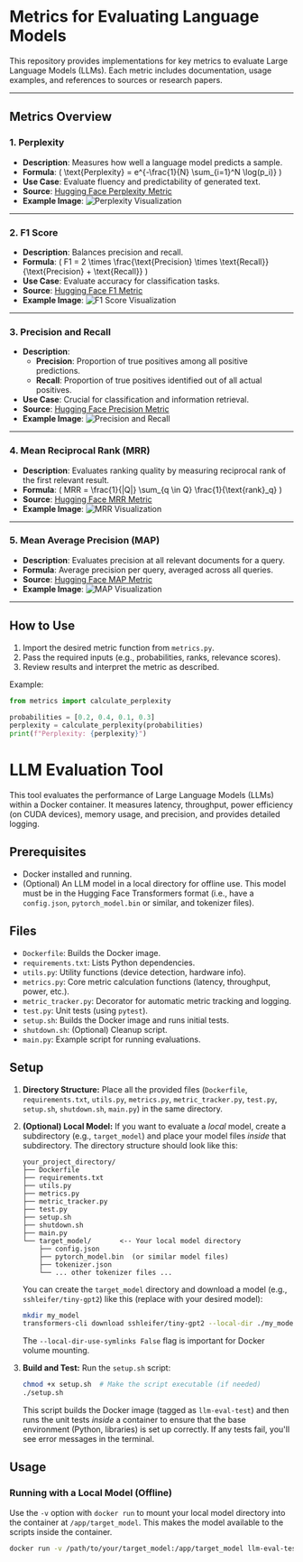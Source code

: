 # Metrics for Evaluating Language Models

This repository provides implementations for key metrics to evaluate Large Language Models (LLMs). Each metric includes documentation, usage examples, and references to sources or research papers.

---

## **Metrics Overview**

### 1. Perplexity
- **Description**: Measures how well a language model predicts a sample.
- **Formula**: \( \text{Perplexity} = e^{-\frac{1}{N} \sum_{i=1}^N \log(p_i)} \)
- **Use Case**: Evaluate fluency and predictability of generated text.
- **Source**: [Hugging Face Perplexity Metric](https://huggingface.co/docs/evaluate/metrics/perplexity)
- **Example Image**:
  ![Perplexity Visualization](https://tse3.mm.bing.net/th?id=OIP.r0qms0mViLFBO8UaMYBPhwHaFv&pid=Api)

---

### 2. F1 Score
- **Description**: Balances precision and recall.
- **Formula**: \( F1 = 2 \times \frac{\text{Precision} \times \text{Recall}}{\text{Precision} + \text{Recall}} \)
- **Use Case**: Evaluate accuracy for classification tasks.
- **Source**: [Hugging Face F1 Metric](https://huggingface.co/docs/evaluate/metrics/f1)
- **Example Image**:
  ![F1 Score Visualization](https://tse1.mm.bing.net/th?id=OIP.Wcm44-sIynUXsvr-u_jtDAHaC1&pid=Api)

---

### 3. Precision and Recall
- **Description**:
  - **Precision**: Proportion of true positives among all positive predictions.
  - **Recall**: Proportion of true positives identified out of all actual positives.
- **Use Case**: Crucial for classification and information retrieval.
- **Source**: [Hugging Face Precision Metric](https://huggingface.co/docs/evaluate/metrics/precision)
- **Example Image**:
  ![Precision and Recall](https://tse4.mm.bing.net/th?id=OIP.rvOkfUasq6MpD9kxbr2HOAHaER&pid=Api)

---

### 4. Mean Reciprocal Rank (MRR)
- **Description**: Evaluates ranking quality by measuring reciprocal rank of the first relevant result.
- **Formula**: \( MRR = \frac{1}{|Q|} \sum_{q \in Q} \frac{1}{\text{rank}_q} \)
- **Source**: [Hugging Face MRR Metric](https://huggingface.co/docs/evaluate/metrics/mrr)
- **Example Image**:
  ![MRR Visualization](https://tse1.mm.bing.net/th?id=OIP.tDedgOY5yiS5dRtMvoQXBgHaEK&pid=Api)

---

### 5. Mean Average Precision (MAP)
- **Description**: Evaluates precision at all relevant documents for a query.
- **Formula**: Average precision per query, averaged across all queries.
- **Source**: [Hugging Face MAP Metric](https://huggingface.co/docs/evaluate/metrics/map)
- **Example Image**:
  ![MAP Visualization](https://tse3.mm.bing.net/th?id=OIP.HD9_4YqQHan0lJ-WfnIxfgHaEL&pid=Api)

---

## **How to Use**

1. Import the desired metric function from `metrics.py`.
2. Pass the required inputs (e.g., probabilities, ranks, relevance scores).
3. Review results and interpret the metric as described.

Example:
```python
from metrics import calculate_perplexity

probabilities = [0.2, 0.4, 0.1, 0.3]
perplexity = calculate_perplexity(probabilities)
print(f"Perplexity: {perplexity}")
```



# LLM Evaluation Tool

This tool evaluates the performance of Large Language Models (LLMs) within a Docker container. It measures latency, throughput, power efficiency (on CUDA devices), memory usage, and precision, and provides detailed logging.

## Prerequisites

*   Docker installed and running.
*   (Optional) An LLM model in a local directory for offline use. This model must be in the Hugging Face Transformers format (i.e., have a `config.json`, `pytorch_model.bin` or similar, and tokenizer files).

## Files

*   `Dockerfile`: Builds the Docker image.
*   `requirements.txt`: Lists Python dependencies.
*   `utils.py`: Utility functions (device detection, hardware info).
*   `metrics.py`: Core metric calculation functions (latency, throughput, power, etc.).
*   `metric_tracker.py`: Decorator for automatic metric tracking and logging.
*   `test.py`: Unit tests (using `pytest`).
*   `setup.sh`: Builds the Docker image and runs initial tests.
*   `shutdown.sh`: (Optional) Cleanup script.
*   `main.py`: Example script for running evaluations.

## Setup

1.  **Directory Structure:** Place all the provided files (`Dockerfile`, `requirements.txt`, `utils.py`, `metrics.py`, `metric_tracker.py`, `test.py`, `setup.sh`, `shutdown.sh`, `main.py`) in the same directory.

2.  **(Optional) Local Model:** If you want to evaluate a *local* model, create a subdirectory (e.g., `target_model`) and place your model files *inside* that subdirectory.  The directory structure should look like this:

    ```
    your_project_directory/
    ├── Dockerfile
    ├── requirements.txt
    ├── utils.py
    ├── metrics.py
    ├── metric_tracker.py
    ├── test.py
    ├── setup.sh
    ├── shutdown.sh
    ├── main.py
    └── target_model/       <-- Your local model directory
        ├── config.json
        ├── pytorch_model.bin  (or similar model files)
        ├── tokenizer.json
        └── ... other tokenizer files ...
    ```

    You can create the `target_model` directory and download a model (e.g., `sshleifer/tiny-gpt2`) like this (replace with your desired model):

    ```bash
    mkdir my_model
    transformers-cli download sshleifer/tiny-gpt2 --local-dir ./my_model --local-dir-use-symlinks False
    ```
    The `--local-dir-use-symlinks False` flag is important for Docker volume mounting.

3.  **Build and Test:** Run the `setup.sh` script:

    ```bash
    chmod +x setup.sh  # Make the script executable (if needed)
    ./setup.sh
    ```

    This script builds the Docker image (tagged as `llm-eval-test`) and then runs the unit tests *inside* a container to ensure that the base environment (Python, libraries) is set up correctly.  If any tests fail, you'll see error messages in the terminal.

## Usage

### Running with a Local Model (Offline)

Use the `-v` option with `docker run` to mount your local model directory into the container at `/app/target_model`.  This makes the model available to the scripts inside the container.

```bash
docker run -v /path/to/your/target_model:/app/target_model llm-eval-test python main.py
